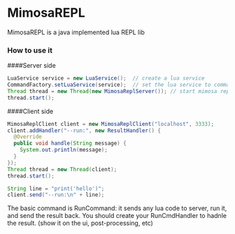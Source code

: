 MimosaREPL
==========

MimosaREPL is a java implemented lua REPL lib

### How to use it

####Server side
`````java
LuaService service = new LuaService();  // create a lua service
CommandFactory.setLuaService(service);  // set the lua service to command factory
Thread thread = new Thread(new MimosaReplServer()); // start mimosa repl server
thread.start();
`````

####Client side
`````java
MimosaReplClient client = new MimosaReplClient("localhost", 3333);
client.addHandler("--run:", new ResultHandler() {      
  @Override
  public void handle(String message) {
    System.out.println(message);
  }
});
Thread thread = new Thread(client);
thread.start();

String line = "print('hello')";
client.send("--run:\n" + line);

`````

The basic command is RunCommand: it sends any lua code to server, run it, and send the result back. You should create 
your RunCmdHandler to hadnle the result. (show it on the ui, post-processing, etc)
